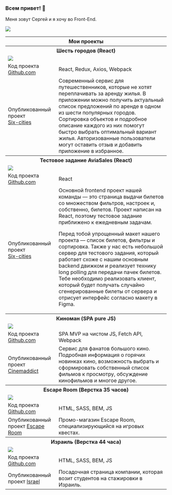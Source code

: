 ### Всем привет! 👋

Меня зовут Сергей и я хочу во Front-End.

<a href="https://t.me/w1red" target="_blank"><img src="https://img.shields.io/badge/-telegram-blue"></a>

<table>
<thead>
  <tr>
    <th colspan="2">Мои проекты</th>
  </tr>
</thead>
<tbody>
  <tr>
    <th colspan="2">Шесть городов (React)</td>
  </tr>
  <tr>
  <td colspan="2"><a href="https://six-cities.icehard.ru/"><img src="http://382967-ca07026.tmweb.ru/six-cities.jpg"></a></td>
  </tr>
  <tr>
    <td>Код проекта <a href="https://github.com/w1r3d7/six-cities" target="_blank">Github.com</a></td>
    <td>React, Redux, Axios, Webpack</td>
  </tr>
  <tr>
    <td>Опубликованный проект <br><a href="http://six-cities.icehard.ru/" target="_blank">Six-cities</a></td>
    <td>Современный сервис для путешественников, которые не хотят переплачивать за аренду жилья. В приложении можно получить актуальный список предложений по аренде в одном из шести популярных городов. Сортировка объектов и подробное описание каждого из них помогут быстро выбрать оптимальный вариант жилья. Авторизованные пользователи могут оставить отзыв и добавить приложение в избранное.</td>
  </tr>
  <tr>
    <th colspan="2">Тестовое задание AviaSales (React)</td>
  </tr>
  <tr>
  <td colspan="2"><a href="https://aviasales.icehard.ru/"><img src="http://382967-ca07026.tmweb.ru/aviasales.jpg"></a></td>
  </tr>
  <tr>
    <td>Код проекта <a href="https://github.com/w1r3d7/aviasales-test" target="_blank">Github.com</a></td>
    <td>React</td>
  </tr>
  <tr>
    <td>Опубликованный проект <br><a href="https://aviasales.icehard.ru/" target="_blank">Six-cities</a></td>
    <td>Основной frontend проект нашей команды — это страница выдачи билетов со множеством фильтров, настроек и, собственно, билетов. Проект написан на React, поэтому тестовое задание приближено к ежедневным задачам.

Перед тобой упрощенный макет нашего проекта — список билетов, фильтры и сортировка. Также у нас есть небольшой сервер для тестового задания, который работает схоже с нашим основным backend движком и реализует технику long polling для передачи пачек билетов. Тебе необходимо реализовать клиент, который будет получать случайно сгенерированные билеты от сервера и отрисует интерфейс согласно макету в Figma. </td>
  </tr>
  <tr>
    <th colspan="2">Киноман (SPA pure JS)</td>
  </tr>
  <tr>
    <td colspan="2"><a href="https://cinemaddict.icehard.ru/"><img src="http://382967-ca07026.tmweb.ru/cinemaddict.jpg"></a></td>
  </tr>
  <tr>
    <td>Код проекта <a href="https://github.com/w1r3d7/cinemaddict" target="_blank">Github.com</a></td>
    <td>SPA MVP на чистом JS, Fetch API, Webpack</td>
  </tr>
  <tr>
    <td>Опубликованный проект <a href="http://cinemaddict.icehard.ru/" target="_blank">Cinemaddict</a></td>
    <td>Сервис для фанатов большого кино. Подробная информация о горячих новинках кино, возможность выбрать и сформировать собственный список фильмов к просмотру, обсуждение кинофильмов и многое другое.</td>
  </tr>
  <tr>
    <th colspan="2">Escape Room (Верстка 35 часов)</td>
  </tr>
  <tr>
    <td colspan="2"><a href="https://w1r3d7.github.io/escape-room/build/"><img src="http://382967-ca07026.tmweb.ru/escape-room.jpg"></a></td>
  </tr>
  <tr>
    <td>Код проекта <a href="https://github.com/w1r3d7/escape-room" target="_blank">Github.com</a></td>
    <td>HTML, SASS, BEM, JS</td>
  </tr>
  <tr>
    <td>Опубликованный проект <a href="https://w1r3d7.github.io/escape-room/build/" target="_blank">Escape Room</a></td>
    <td>Промо-магазин Escape Room, специализирующийся на игровых квестах.</td>
  </tr>
  <tr>
    <th colspan="2">Израиль (Верстка 44 часа)</td>
  </tr>
  <tr>
    <td colspan="2"><a href="https://israel.icehard.ru/"><img src="http://382967-ca07026.tmweb.ru/israel.jpg"></a></td>
  </tr>
  <tr>
    <td>Код проекта <a href="https://github.com/w1r3d7/Israel" target="_blank">Github.com</a></td>
    <td>HTML, SASS, BEM, JS</td>
  </tr>
  <tr>
    <td>Опубликованный проект <a href="http://israel.icehard.ru/" target="_blank">Israel</a></td>
    <td>Посадочная страница компании, которая возит студентов на стажировки в Израиль.</td>
  </tr>
</tbody>
</table>


<!--
**w1r3d7/w1r3d7** is a ✨ _special_ ✨ repository because its `README.md` (this file) appears on your GitHub profile.

Here are some ideas to get you started:

- 🔭 I’m currently working on ...
- 🌱 I’m currently learning ...
- 👯 I’m looking to collaborate on ...
- 🤔 I’m looking for help with ...
- 💬 Ask me about ...
- 📫 How to reach me: ...
- 😄 Pronouns: ...
- ⚡ Fun fact: ...
-->
